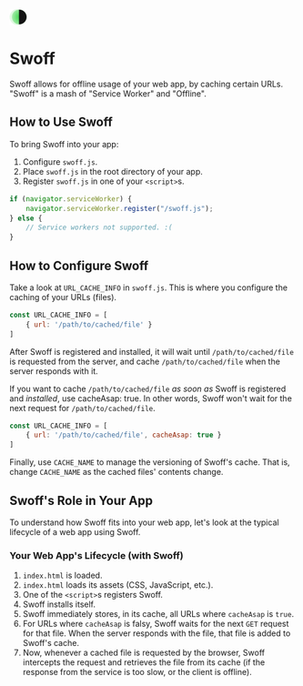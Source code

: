![Swoff Logo](https://github.com/NimJay/swoff/blob/master/other/logo-small.png)


# Swoff
Swoff allows for offline usage of your web app, by caching certain URLs.
"Swoff" is a mash of "Service Worker" and "Offline".


## How to Use Swoff
To bring Swoff into your app:
1. Configure `swoff.js`.
2. Place `swoff.js` in the root directory of your app.
3. Register `swoff.js` in one of your `<script>`s.
```javascript
if (navigator.serviceWorker) {
    navigator.serviceWorker.register("/swoff.js");
} else {
    // Service workers not supported. :(
}
```


## How to Configure Swoff
Take a look at `URL_CACHE_INFO` in `swoff.js`.
This is where you configure the caching of your URLs (files).
```javascript
const URL_CACHE_INFO = [
    { url: '/path/to/cached/file' }
]
```

After Swoff is registered and installed, it will wait until `/path/to/cached/file` is requested from the server, 
and cache `/path/to/cached/file` when the server responds with it.

If you want to cache `/path/to/cached/file` *as soon as* Swoff is registered and *installed*, use cacheAsap: true. In other words, Swoff won't wait for the next request for `/path/to/cached/file`.
```javascript
const URL_CACHE_INFO = [
    { url: '/path/to/cached/file', cacheAsap: true }
]
```

Finally, use `CACHE_NAME` to manage the versioning of Swoff's cache.
That is, change `CACHE_NAME` as the cached files' contents change.


## Swoff's Role in Your App

To understand how Swoff fits into your web app, let's look at the typical lifecycle of a web app using Swoff.

### Your Web App's Lifecycle (with Swoff)
1. `index.html` is loaded.
2. `index.html` loads its assets (CSS, JavaScript, etc.).
3. One of the `<script>`s registers Swoff.
4. Swoff installs itself.
5. Swoff immediately stores, in its cache, all URLs where `cacheAsap` is `true`.
6. For URLs where `cacheAsap` is falsy, Swoff waits for the next `GET` request for that file. When the server responds with the file, that file is added to Swoff's cache.
7. Now, whenever a cached file is requested by the browser, Swoff intercepts the request and retrieves the file from its cache (if the response from the service is too slow, or the client is offline).

